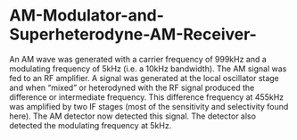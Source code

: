 # AM-Modulator-and-Superheterodyne-AM-Receiver-
An AM wave was generated with a carrier frequency of 999kHz and a modulating frequency of 5kHz (i.e. a 10kHz bandwidth). The AM signal was fed to an RF amplifier. A signal was generated at the local oscillator stage and when “mixed” or heterodyned with the RF signal produced the difference or intermediate frequency. This difference frequency at 455kHz was amplified by two IF stages (most of the sensitivity and selectivity found here). The AM detector now detected this signal. The detector also detected the modulating frequency at 5kHz. 

